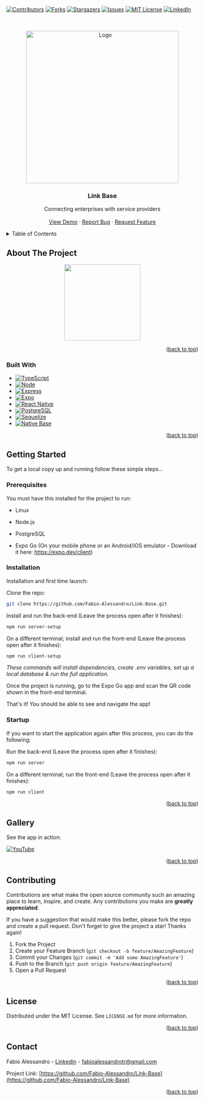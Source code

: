 <a name="readme-top"></a>

[![Contributors][contributors-shield]][contributors-url]
[![Forks][forks-shield]][forks-url]
[![Stargazers][stars-shield]][stars-url]
[![Issues][issues-shield]][issues-url]
[![MIT License][license-shield]][license-url]
[![LinkedIn][linkedin-shield]][linkedin-url]

<!-- PROJECT LOGO -->

<br />
<div align="center">
  <br />
  <a href="https://netglobal.tech/en/home">
    <img src="https://netglobal.tech/wp-content/uploads/2020/12/NetGlobal-Horizontal-01.png" alt="Logo" width="400px">
  </a>
  <h3 align="center">Link Base</h3>
  <p align="center">
    Connecting enterprises with service providers
    <br></br>
    <a href="https://www.youtube.com/">View Demo</a> · 
    <a href="https://github.com/Fabio-Alessandro/Link-Base/issues">Report Bug</a> · 
    <a href="https://github.com/Fabio-Alessandro/Link-Base/issues">Request Feature</a>
  </p>
</div>

<!-- TABLE OF CONTENTS -->

<details>
  <summary>Table of Contents</summary>
  <ol>
    <li>
      <a href="#about-the-project">About The Project</a>
      <ul>
        <li><a href="#built-with">Built With</a></li>
      </ul>
    </li>
    <li>
      <a href="#getting-started">Getting Started</a>
      <ul>
        <li><a href="#prerequisites">Prerequisites</a></li>
        <li><a href="#installation">Installation</a></li>
        <li><a href="#startup">Startup</a></li>
      </ul>
    </li>
    <li><a href="#gallery">Gallery</a></li>
    <li><a href="#contributing">Contributing</a></li>
    <li><a href="#license">License</a></li>
    <li><a href="#contact">Contact</a></li>
  </ol>
</details>

<!-- ABOUT THE PROJECT -->

## About The Project

<div align="center">
  <img src="https://i.ibb.co/HTRYj3M/New-post-for-social-media-with-phone-screen-and-blurred-background.png" width="200px"/>
</div>
<p align="right">(<a href="#readme-top">back to top</a>)</p>

### Built With

* [![TypeScript][TypeScript]][TypeScript-url]
* [![Node][Node]][Node-url]
* [![Express][Express]][Express-url]
* [![Expo][Expo]][Expo-url]
* [![React Native][React Native]][React Native-url]
* [![PostgreSQL][PostgreSQL]][PostgreSQL-url]
* [![Sequelize][Sequelize]][Sequelize-url]
* [![Native Base][Native Base]][Native Base-url]

<p align="right">(<a href="#readme-top">back to top</a>)</p>

<!-- GETTING STARTED -->

## Getting Started

To get a local copy up and running follow these simple steps...

### Prerequisites

You must have this installed for the project to run:

* Linux

* Node.js

* PostgreSQL

* Expo Go (On your mobile phone or an Android/iOS emulator - Download it here: https://expo.dev/client)

### Installation

Installation and first time launch:

Clone the repo:

```sh
git clone https://github.com/Fabio-Alessandro/Link-Base.git
```

Install and run the back-end (Leave the process open after it finishes):

```sh
npm run server-setup
```

On a different terminal; install and run the front-end (Leave the process open after it finishes):

```sh
npm run client-setup
```

*These commands will install dependencies, create .env variables, set up a local database & run the full application.*

Once the project is running, go to the Expo Go app and scan the QR code shown in the front-end terminal. 

That's it! You should be able to see and navigate the app!

### Startup

If you want to start the application again after this process, you can do the following:

Run the back-end (Leave the process open after it finishes):

```sh
npm run server
```

On a different terminal; run the front-end (Leave the process open after it finishes):

```sh
npm run client
```

<p align="right">(<a href="#readme-top">back to top</a>)</p>

<!-- GALLERY -->

## Gallery

See the app in action: 

[![YouTube][YouTube]][Youtube-url]

<p align="right">(<a href="#readme-top">back to top</a>)</p>

<!-- CONTRIBUTING -->

## Contributing

Contributions are what make the open source community such an amazing place to learn, inspire, and create. Any contributions you make are **greatly appreciated**.

If you have a suggestion that would make this better, please fork the repo and create a pull request. 
Don't forget to give the project a star! Thanks again!

1. Fork the Project
2. Create your Feature Branch (`git checkout -b feature/AmazingFeature`)
3. Commit your Changes (`git commit -m 'Add some AmazingFeature'`)
4. Push to the Branch (`git push origin feature/AmazingFeature`)
5. Open a Pull Request

<p align="right">(<a href="#readme-top">back to top</a>)</p>

<!-- LICENSE -->

## License

Distributed under the MIT License. See `LICENSE.md` for more information.

<p align="right">(<a href="#readme-top">back to top</a>)</p>

<!-- CONTACT -->

## Contact

Fabio Alessandro - [Linkedin](https://www.linkedin.com/in/fabio-alessandro-022a4a261/) - fabioalessandrotr@gmail.com

Project Link: [https://github.com/Fabio-Alessandro/Link-Base](https://github.com/Fabio-Alessandro/Link-Base)

<p align="right">(<a href="#readme-top">back to top</a>)</p>

<!-- MARKDOWN LINKS & IMAGES -->

[contributors-shield]: https://img.shields.io/github/contributors/Fabio-Alessandro/Link-Base.svg?style=for-the-badge
[contributors-url]: https://github.com/Fabio-Alessandro/Link-Base/graphs/contributors
[forks-shield]: https://img.shields.io/github/forks/Fabio-Alessandro/Link-Base.svg?style=for-the-badge
[forks-url]: https://github.com/Fabio-Alessandro/Link-Base/network/members
[stars-shield]: https://img.shields.io/github/stars/Fabio-Alessandro/Link-Base.svg?style=for-the-badge
[stars-url]: https://github.com/Fabio-Alessandro/Link-Base/stargazers
[issues-shield]: https://img.shields.io/github/issues/Fabio-Alessandro/Link-Base.svg?style=for-the-badge
[issues-url]: https://github.com/Fabio-Alessandro/Link-Base/issues
[license-shield]: https://img.shields.io/github/license/othneildrew/Best-README-Template.svg?style=for-the-badge
[license-url]: https://github.com/Fabio-Alessandro/Link-Base/blob/develop/LICENSE.txt
[linkedin-shield]: https://img.shields.io/badge/-LinkedIn-black.svg?style=for-the-badge&logo=linkedin&colorB=555
[linkedin-url]: https://www.linkedin.com/in/fabio-alessandro-022a4a261/
[TypeScript]: https://img.shields.io/badge/typescript-%23007ACC.svg?style=for-the-badge&logo=typescript&logoColor=white
[TypeScript-url]: https://www.typescriptlang.org/
[Expo]: https://img.shields.io/badge/expo-1C1E24?style=for-the-badge&logo=expo&logoColor=#D04A37
[Expo-url]: https://expo.dev/
[React Native]: https://img.shields.io/badge/react_native-%2320232a.svg?style=for-the-badge&logo=react&logoColor=%2361DAFB
[React Native-url]: https://reactnative.dev/
[Node]: https://img.shields.io/badge/node.js-6DA55F?style=for-the-badge&logo=node.js&logoColor=white
[Node-url]: https://nodejs.org/
[Express]: https://img.shields.io/badge/express.js-%23404d59.svg?style=for-the-badge&logo=express&logoColor=%2361DAFB
[Express-url]: https://expressjs.com/
[PostgreSQL]: https://img.shields.io/badge/postgres-%23316192.svg?style=for-the-badge&logo=postgresql&logoColor=white
[PostgreSQL-url]: https://www.postgresql.org/
[Sequelize]: https://img.shields.io/badge/Sequelize-52B0E7?style=for-the-badge&logo=Sequelize&logoColor=white
[Sequelize-url]: https://sequelize.org/
[Native Base]: https://img.shields.io/badge/Native_Base-10182a?style=for-the-badge
[Native Base-url]: https://nativebase.io/
[Youtube]: https://img.shields.io/badge/YouTube-white?style=for-the-badge&logo=YouTube&logoColor=red
[Youtube-url]: https://www.youtube.com/
